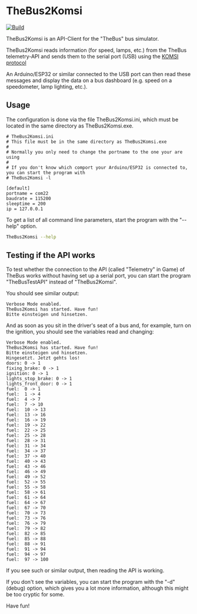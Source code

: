 # TheBus2Komsi
[![Build](https://github.com/thatzok/TheBus2Komsi/actions/workflows/build.yml/badge.svg)](https://github.com/thatzok/TheBus2Komsi/actions/workflows/build.yml)

TheBus2Komsi is an API-Client for the "TheBus" bus simulator.<br>

TheBus2Komsi reads information (for speed, lamps, etc.) from the TheBus telemetry-API and sends them to the serial port (USB) using the [KOMSI protocol](https://github.com/thatzok/Komsi-Protocol)

An Arduino/ESP32 or similar connected to the USB port can then read these messages and display the data on a bus dashboard (e.g. speed on a speedometer, lamp lighting, etc.).

## Usage

The configuration is done via the file TheBus2Komsi.ini, which must be located in the same directory as TheBus2Komsi.exe.

```
# TheBus2Komsi.ini
# This file must be in the same directory as TheBus2Komsi.exe
#
# Normally you only need to change the portname to the one your are using
# 
# If you don't know which comport your Arduino/ESP32 is connected to, you can start the program with
# TheBus2Komsi -l

[default]
portname = com22
baudrate = 115200
sleeptime = 200
ip = 127.0.0.1
```


To get a list of all command line parameters, start the program with the "--help" option.

  ```sh
  TheBus2Komsi --help
  ```


## Testing if the API works

To test whether the connection to the API (called "Telemetry" in Game) of TheBus works without having set up a serial port, you can start the program "TheBusTestAPI" instead of "TheBus2Komsi".

You should see similar output:
  ```
Verbose Mode enabled.
TheBus2Komsi has started. Have fun!
Bitte einsteigen und hinsetzen.
  ```

And as soon as you sit in the driver's seat of a bus and, for example, turn on the ignition, you should see the variables read and changing:

  ```
Verbose Mode enabled.
TheBus2Komsi has started. Have fun!
Bitte einsteigen und hinsetzen.
Hingesetzt. Jetzt gehts los!
doors: 0 -> 1
fixing_brake: 0 -> 1
ignition: 0 -> 1
lights_stop_brake: 0 -> 1
lights_front_door: 0 -> 1
fuel:  0 -> 1
fuel:  1 -> 4
fuel:  4 -> 7
fuel:  7 -> 10
fuel:  10 -> 13
fuel:  13 -> 16
fuel:  16 -> 19
fuel:  19 -> 22
fuel:  22 -> 25
fuel:  25 -> 28
fuel:  28 -> 31
fuel:  31 -> 34
fuel:  34 -> 37
fuel:  37 -> 40
fuel:  40 -> 43
fuel:  43 -> 46
fuel:  46 -> 49
fuel:  49 -> 52
fuel:  52 -> 55
fuel:  55 -> 58
fuel:  58 -> 61
fuel:  61 -> 64
fuel:  64 -> 67
fuel:  67 -> 70
fuel:  70 -> 73
fuel:  73 -> 76
fuel:  76 -> 79
fuel:  79 -> 82
fuel:  82 -> 85
fuel:  85 -> 88
fuel:  88 -> 91
fuel:  91 -> 94
fuel:  94 -> 97
fuel:  97 -> 100
  ```

If you see such or similar output, then reading the API is working.

If you don't see the variables, you can start the program with the "-d" (debug) option, which gives you a lot more information, although this might be too cryptic for some.

Have fun!
